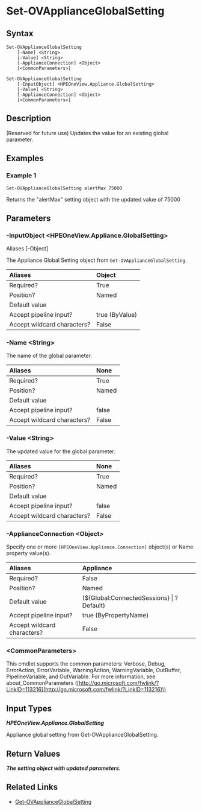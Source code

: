 ﻿---
description: (Reserved for future use) Update appliance global settings.
---

# Set-OVApplianceGlobalSetting

## Syntax

```text
Set-OVApplianceGlobalSetting
    [-Name] <String>
    [-Value] <String>
    [-ApplianceConnection] <Object>
    [<CommonParameters>]
```

```text
Set-OVApplianceGlobalSetting
    [-InputObject] <HPEOneView.Appliance.GlobalSetting>
    [-Value] <String>
    [-ApplianceConnection] <Object>
    [<CommonParameters>]
```

## Description

(Reserved for future use) Updates the value for an existing global parameter.

## Examples

###  Example 1 

```text
Set-OVApplianceGlobalSetting alertMax 75000
```

Returns the "alertMax" setting object with the updated value of 75000

## Parameters

### -InputObject &lt;HPEOneView.Appliance.GlobalSetting&gt;

Aliases [-Object]

The Appliance Global Setting object from `Get-OVApplianceGlobalSetting`.

| Aliases | Object |
| :--- | :--- |
| Required? | True |
| Position? | Named |
| Default value |  |
| Accept pipeline input? | true (ByValue) |
| Accept wildcard characters? | False |

### -Name &lt;String&gt;

The name of the global parameter.

| Aliases | None |
| :--- | :--- |
| Required? | True |
| Position? | Named |
| Default value |  |
| Accept pipeline input? | false |
| Accept wildcard characters? | False |

### -Value &lt;String&gt;

The updated value for the global parameter.

| Aliases | None |
| :--- | :--- |
| Required? | True |
| Position? | Named |
| Default value |  |
| Accept pipeline input? | false |
| Accept wildcard characters? | False |

### -ApplianceConnection &lt;Object&gt;

Specify one or more `[HPEOneView.Appliance.Connection]` object(s) or Name property value(s).

| Aliases | Appliance |
| :--- | :--- |
| Required? | False |
| Position? | Named |
| Default value | (${Global:ConnectedSessions} &vert; ? Default) |
| Accept pipeline input? | true (ByPropertyName) |
| Accept wildcard characters? | False |

### &lt;CommonParameters&gt;

This cmdlet supports the common parameters: Verbose, Debug, ErrorAction, ErrorVariable, WarningAction, WarningVariable, OutBuffer, PipelineVariable, and OutVariable. For more information, see about\_CommonParameters \([http://go.microsoft.com/fwlink/?LinkID=113216](http://go.microsoft.com/fwlink/?LinkID=113216)\)

## Input Types

_**HPEOneView.Appliance.GlobalSetting**_

Appliance global setting from Get-OVApplianceGlobalSetting.

## Return Values

_**The setting object with updated parameters.**_



## Related Links

* [Get-OVApplianceGlobalSetting](get-ovapplianceglobalsetting.md)
